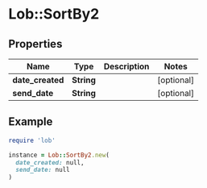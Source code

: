 # Lob::SortBy2

## Properties

| Name | Type | Description | Notes |
| ---- | ---- | ----------- | ----- |
| **date_created** | **String** |  | [optional] |
| **send_date** | **String** |  | [optional] |

## Example

```ruby
require 'lob'

instance = Lob::SortBy2.new(
  date_created: null,
  send_date: null
)
```

